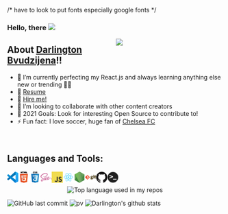/* have to look to put fonts especially google fonts */
### Hello, there <img src="https://media.giphy.com/media/hvRJCLFzcasrR4ia7z/giphy.gif" width="25px">
<img align='right' src="https://media.giphy.com/media/gh0RRgkTXedvF0pDc0/giphy.gif" width="250" />

## About [Darlington Bvudzijena](https://github.com/Bvudzijena/)!!

- 🔭 I’m currently perfecting my React.js and always learning anything else new or trending 🐱‍🏍
- 🌱 [Resume](https://github.com/Bvudzijena/)
- 👔 [Hire me!](https://github.com/Bvudzijena/)
- 👯 I’m looking to collaborate with other content creators
- 🥅 2021 Goals: Look for interesting Open Source to contribute to! 
- ⚡ Fun fact: I love soccer, huge fan of <a href="https://www.chelseafc.com/en">Chelsea FC</a>
<br />

## Languages and Tools:  
<img align="left" alt="Visual Studio Code" width="26px" src="https://raw.githubusercontent.com/github/explore/80688e429a7d4ef2fca1e82350fe8e3517d3494d/topics/visual-studio-code/visual-studio-code.png" />
<img align="left" alt="HTML5" width="26px" src="https://raw.githubusercontent.com/github/explore/80688e429a7d4ef2fca1e82350fe8e3517d3494d/topics/html/html.png" />
<img align="left" alt="CSS3" width="26px" src="https://raw.githubusercontent.com/github/explore/80688e429a7d4ef2fca1e82350fe8e3517d3494d/topics/css/css.png" />
<img align="left" alt="Sass" width="26px" src="https://raw.githubusercontent.com/github/explore/80688e429a7d4ef2fca1e82350fe8e3517d3494d/topics/sass/sass.png" />
<img align="left" alt="JavaScript" width="26px" src="https://raw.githubusercontent.com/github/explore/80688e429a7d4ef2fca1e82350fe8e3517d3494d/topics/javascript/javascript.png" />
<img align="left" alt="React" width="26px" src="https://raw.githubusercontent.com/github/explore/80688e429a7d4ef2fca1e82350fe8e3517d3494d/topics/react/react.png" />
<img align="left" alt="Node.js" width="26px" src="https://raw.githubusercontent.com/github/explore/80688e429a7d4ef2fca1e82350fe8e3517d3494d/topics/nodejs/nodejs.png" />
<img align="left" alt="Git" width="26px" src="https://raw.githubusercontent.com/github/explore/80688e429a7d4ef2fca1e82350fe8e3517d3494d/topics/git/git.png" />
<img align="left" alt="GitHub" width="26px" src="https://raw.githubusercontent.com/github/explore/78df643247d429f6cc873026c0622819ad797942/topics/github/github.png" />
<img align="left" alt="Terminal" width="26px" src="https://raw.githubusercontent.com/github/explore/80688e429a7d4ef2fca1e82350fe8e3517d3494d/topics/terminal/terminal.png" />

<br />
<br />

<!--  <img align="left" alt="Darlington Bvudzijena | Twitter" width="22px" src="https://raw.githubusercontent.com/peterthehan/peterthehan/master/assets/twitter.svg" />
</a>
<a href="www.linkedin.com/in/darlington-bvudzijena-336a3350">
  <img align="left" alt="Darlington's LinkedIn" width="22px" src="https://raw.githubusercontent.com/peterthehan/peterthehan/master/assets/linkedin.svg" />
</a>
<br />
-->

<div align="center">
  <img width="" src="https://github-readme-stats.vercel.app/api/top-langs/?username=Bvudzijena&layout=compact&hide_title=1&card_width=300" alt="Top language used in my repos" />
  <br />
</div>

 
![GitHub last commit](https://img.shields.io/github/last-commit/Bvudzijena/Bvudzijena)
![pv](https://pageview.vercel.app/?github_user=Bvudzijena)
![Darlington's github stats](https://bad-apple-github-readme.vercel.app/api?show_bg=1&username=Bvudzijena)










